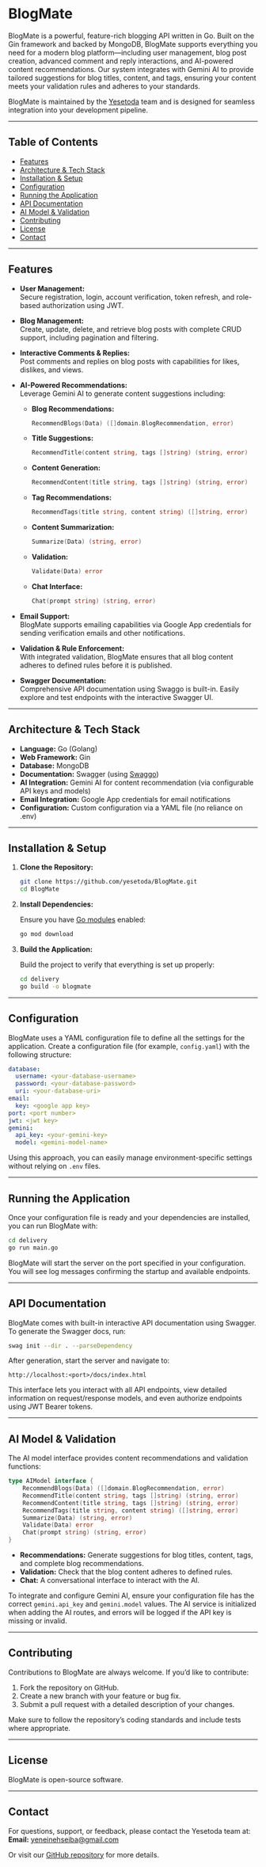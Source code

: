 # BlogMate

BlogMate is a powerful, feature-rich blogging API written in Go. Built on the Gin framework and backed by MongoDB, BlogMate supports everything you need for a modern blog platform—including user management, blog post creation, advanced comment and reply interactions, and AI-powered content recommendations. Our system integrates with Gemini AI to provide tailored suggestions for blog titles, content, and tags, ensuring your content meets your validation rules and adheres to your standards.

BlogMate is maintained by the [Yesetoda](https://github.com/yesetoda) team and is designed for seamless integration into your development pipeline.

---

## Table of Contents

- [Features](#features)
- [Architecture & Tech Stack](#architecture--tech-stack)
- [Installation & Setup](#installation--setup)
- [Configuration](#configuration)
- [Running the Application](#running-the-application)
- [API Documentation](#api-documentation)
- [AI Model & Validation](#ai-model--validation)
- [Contributing](#contributing)
- [License](#license)
- [Contact](#contact)

---

## Features

- **User Management:**  
  Secure registration, login, account verification, token refresh, and role-based authorization using JWT.

- **Blog Management:**  
  Create, update, delete, and retrieve blog posts with complete CRUD support, including pagination and filtering.

- **Interactive Comments & Replies:**  
  Post comments and replies on blog posts with capabilities for likes, dislikes, and views.

- **AI-Powered Recommendations:**  
  Leverage Gemini AI to generate content suggestions including:
  - **Blog Recommendations:**  
    ```go
    RecommendBlogs(Data) ([]domain.BlogRecommendation, error)
    ```
  - **Title Suggestions:**  
    ```go
    RecommendTitle(content string, tags []string) (string, error)
    ```
  - **Content Generation:**  
    ```go
    RecommendContent(title string, tags []string) (string, error)
    ```
  - **Tag Recommendations:**  
    ```go
    RecommendTags(title string, content string) ([]string, error)
    ```
  - **Content Summarization:**  
    ```go
    Summarize(Data) (string, error)
    ```
  - **Validation:**  
    ```go
    Validate(Data) error
    ```
  - **Chat Interface:**  
    ```go
    Chat(prompt string) (string, error)
    ```

- **Email Support:**  
  BlogMate supports emailing capabilities via Google App credentials for sending verification emails and other notifications.

- **Validation & Rule Enforcement:**  
  With integrated validation, BlogMate ensures that all blog content adheres to defined rules before it is published.

- **Swagger Documentation:**  
  Comprehensive API documentation using Swaggo is built-in. Easily explore and test endpoints with the interactive Swagger UI.

---

## Architecture & Tech Stack

- **Language:** Go (Golang)
- **Web Framework:** Gin
- **Database:** MongoDB
- **Documentation:** Swagger (using [Swaggo](https://github.com/swaggo/swag))
- **AI Integration:** Gemini AI for content recommendation (via configurable API keys and models)
- **Email Integration:** Google App credentials for email notifications
- **Configuration:** Custom configuration via a YAML file (no reliance on .env)

---

## Installation & Setup

1. **Clone the Repository:**

   ```bash
   git clone https://github.com/yesetoda/BlogMate.git
   cd BlogMate
   ```

2. **Install Dependencies:**

   Ensure you have [Go modules](https://github.com/golang/go/wiki/Modules) enabled:

   ```bash
   go mod download
   ```

3. **Build the Application:**

   Build the project to verify that everything is set up properly:

   ```bash
   cd delivery
   go build -o blogmate
   ```

---

## Configuration

BlogMate uses a YAML configuration file to define all the settings for the application. Create a configuration file (for example, `config.yaml`) with the following structure:

```yaml
database:
  username: <your-database-username>
  password: <your-database-password>
  uri: <your-database-uri>
email:
  key: <google app key>
port: <port number>
jwt: <jwt key>
gemini:
  api_key: <your-gemini-key>
  model: <gemini-model-name>
```

Using this approach, you can easily manage environment-specific settings without relying on `.env` files.

---

## Running the Application

Once your configuration file is ready and your dependencies are installed, you can run BlogMate with:

```bash
cd delivery
go run main.go
```

BlogMate will start the server on the port specified in your configuration. You will see log messages confirming the startup and available endpoints.

---

## API Documentation

BlogMate comes with built-in interactive API documentation using Swagger. To generate the Swagger docs, run:

```bash
swag init --dir . --parseDependency
```

After generation, start the server and navigate to:

```
http://localhost:<port>/docs/index.html
```

This interface lets you interact with all API endpoints, view detailed information on request/response models, and even authorize endpoints using JWT Bearer tokens.

---

## AI Model & Validation

The AI model interface provides content recommendations and validation functions:

```go
type AIModel interface {
	RecommendBlogs(Data) ([]domain.BlogRecommendation, error)
	RecommendTitle(content string, tags []string) (string, error)
	RecommendContent(title string, tags []string) (string, error)
	RecommendTags(title string, content string) ([]string, error)
	Summarize(Data) (string, error)
	Validate(Data) error
	Chat(prompt string) (string, error)
}
```

- **Recommendations:** Generate suggestions for blog titles, content, tags, and complete blog recommendations.
- **Validation:** Check that the blog content adheres to defined rules.
- **Chat:** A conversational interface to interact with the AI.

To integrate and configure Gemini AI, ensure your configuration file has the correct `gemini.api_key` and `gemini.model` values. The AI service is initialized when adding the AI routes, and errors will be logged if the API key is missing or invalid.

---

## Contributing

Contributions to BlogMate are always welcome. If you’d like to contribute:

1. Fork the repository on GitHub.
2. Create a new branch with your feature or bug fix.
3. Submit a pull request with a detailed description of your changes.

Make sure to follow the repository’s coding standards and include tests where appropriate.

---

## License

BlogMate is open-source software.

---

## Contact

For questions, support, or feedback, please contact the Yesetoda team at:  
**Email:** yeneinehseiba@gmail.com

Or visit our [GitHub repository](https://github.com/yesetoda/BlogMate) for more details.

